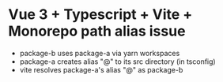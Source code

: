# Vue 3 + Typescript + Vite + Monorepo path alias issue

- package-b uses package-a via yarn workspaces
- package-a creates alias "@" to its src directory (in tsconfig)
- vite resolves package-a's alias "@" as package-b

